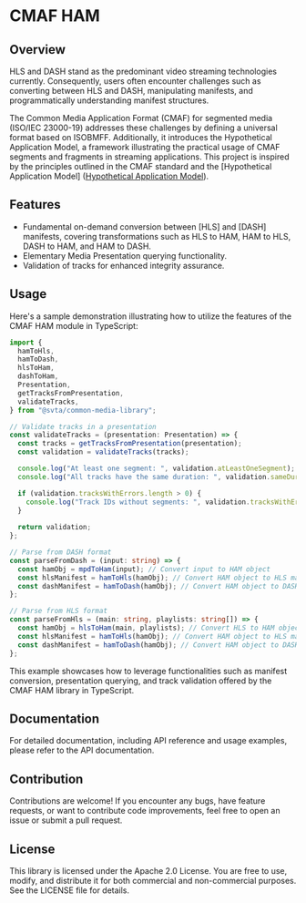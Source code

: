 # CMAF HAM 

## Overview 

HLS and DASH stand as the predominant video streaming technologies currently. Consequently, users often encounter challenges such as converting between HLS and DASH, manipulating manifests, and programmatically understanding manifest structures.

The Common Media Application Format (CMAF) for segmented media (ISO/IEC 23000-19) addresses these challenges by defining a universal format based on ISOBMFF. Additionally, it introduces the Hypothetical Application Model, a framework illustrating the practical usage of CMAF segments and fragments in streaming applications. This project is inspired by the principles outlined in the CMAF standard and the [Hypothetical Application Model] ([Hypothetical Application Model](https://cdn.cta.tech/cta/media/media/resources/standards/cta-5005-a-final.pdf)).

## Features 

* Fundamental on-demand conversion between [HLS] and [DASH] manifests, covering transformations such as HLS to HAM, HAM to HLS, DASH to HAM, and HAM to DASH.
* Elementary Media Presentation querying functionality.
* Validation of tracks for enhanced integrity assurance.

## Usage 

Here's a sample demonstration illustrating how to utilize the features of the CMAF HAM module in TypeScript:


```typescript
import {
  hamToHls,
  hamToDash,
  hlsToHam,
  dashToHam,
  Presentation,
  getTracksFromPresentation,
  validateTracks,
} from "@svta/common-media-library";

// Validate tracks in a presentation
const validateTracks = (presentation: Presentation) => {
  const tracks = getTracksFromPresentation(presentation);
  const validation = validateTracks(tracks);

  console.log("At least one segment: ", validation.atLeastOneSegment);
  console.log("All tracks have the same duration: ", validation.sameDuration);

  if (validation.tracksWithErrors.length > 0) {
    console.log("Track IDs without segments: ", validation.tracksWithErrors);
  }
  
  return validation;
};

// Parse from DASH format
const parseFromDash = (input: string) => {
  const hamObj = mpdToHam(input); // Convert input to HAM object
  const hlsManifest = hamToHls(hamObj); // Convert HAM object to HLS manifest
  const dashManifest = hamToDash(hamObj); // Convert HAM object to DASH manifest
};

// Parse from HLS format
const parseFromHls = (main: string, playlists: string[]) => {
  const hamObj = hlsToHam(main, playlists); // Convert HLS to HAM object
  const hlsManifest = hamToHls(hamObj); // Convert HAM object to HLS manifest
  const dashManifest = hamToDash(hamObj); // Convert HAM object to DASH manifest
};

```

This example showcases how to leverage functionalities such as manifest conversion, presentation querying, and track validation offered by the CMAF HAM library in TypeScript.

## Documentation

For detailed documentation, including API reference and usage examples, please refer to the API documentation.

## Contribution

Contributions are welcome! If you encounter any bugs, have feature requests, or want to contribute code improvements, feel free to open an issue or submit a pull request.

## License

This library is licensed under the Apache 2.0 License. You are free to use, modify, and distribute it for both commercial and non-commercial purposes. See the LICENSE file for details.
